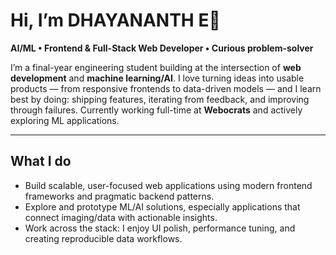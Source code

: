 # Hi, I’m DHAYANANTH E👋
**AI/ML • Frontend & Full-Stack Web Developer • Curious problem-solver**

I’m a final-year engineering student building at the intersection of **web development** and **machine learning/AI**. I love turning ideas into usable products — from responsive frontends to data-driven models — and I learn best by doing: shipping features, iterating from feedback, and improving through failures. Currently working full-time at **Webocrats** and actively exploring ML applications.

---

## What I do
- Build scalable, user-focused web applications using modern frontend frameworks and pragmatic backend patterns.  
- Explore and prototype ML/AI solutions, especially applications that connect imaging/data with actionable insights.  
- Work across the stack: I enjoy UI polish, performance tuning, and creating reproducible data workflows.
